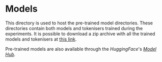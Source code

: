 # Models

This directory is used to host the pre-trained model directories.
These directories contain both models and tokenisers trained during the experiments.
It is possible to download a zip archive with all the trained models and tokenisers at [this link](https://polimi365-my.sharepoint.com/:u:/g/personal/10451445_polimi_it/ESuBW6NcQZtLuvxiQVc9PhwBXn-H2K22oi2Z4F1Q_a9ajA?e=72vhXB).

Pre-trained models are also available through the *HuggingFace*'s [*Model Hub*](https://huggingface.co/models?filter=dldlm). 